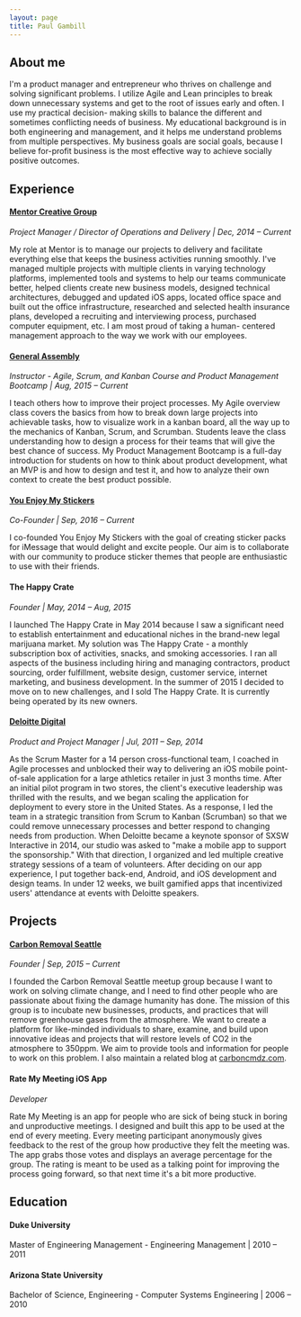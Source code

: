 ```yaml
---
layout: page
title: Paul Gambill
---
```


## About me

I'm a product manager and entrepreneur who thrives on challenge and solving significant problems. I utilize Agile and Lean principles to break down unnecessary systems and get to the root of issues early and often. I use my practical decision- making skills to balance the different and sometimes conflicting needs of business. My educational background is in both engineering and management, and it helps me understand problems from multiple perspectives. My business goals are social goals, because I believe for-profit business is the most effective way to achieve socially positive outcomes.

## Experience

#### [Mentor Creative Group](https://www.mentorcg.com)
*Project Manager / Director of Operations and Delivery | Dec, 2014 – Current*

My role at Mentor is to manage our projects to delivery and facilitate everything else that keeps the business activities running smoothly. I've managed multiple projects with multiple clients in varying technology platforms, implemented tools and systems to help our teams communicate better, helped clients create new business models, designed technical architectures, debugged and updated iOS apps, located office space and built out the office infrastructure, researched and selected health insurance plans, developed a recruiting and interviewing process, purchased computer equipment, etc. I am most proud of taking a human- centered management approach to the way we work with our employees.


#### [General Assembly](https://generalassemb.ly/instructors/paul-gambill/6046)
*Instructor - Agile, Scrum, and Kanban Course and Product Management
Bootcamp | Aug, 2015 – Current*

I teach others how to improve their project processes. My Agile overview class covers the basics from how to break down large projects into achievable tasks, how to visualize work in a kanban board, all the way up to the mechanics of Kanban, Scrum, and Scrumban. Students leave the class understanding how to design a process for their teams that will give the best chance of success. My Product Management Bootcamp is a full-day introduction for students on how to think about product development, what an MVP is and how to design and test it, and how to analyze their own context to create the best product possible.


#### [You Enjoy My Stickers](http://yemstickers.com)
*Co-Founder | Sep, 2016 – Current*

I co-founded You Enjoy My Stickers with the goal of creating sticker packs for iMessage that would delight and excite people. Our aim is to collaborate with our community to produce sticker themes that people are enthusiastic to use with their friends.

#### The Happy Crate
*Founder | May, 2014 – Aug, 2015*

I launched The Happy Crate in May 2014 because I saw a significant need to establish entertainment and educational niches in the brand-new legal marijuana market. My solution was The Happy Crate - a monthly subscription box of activities, snacks, and smoking accessories. I ran all aspects of the business including hiring and managing contractors, product sourcing, order fulfillment, website design, customer service, internet marketing, and business development. In the summer of 2015 I decided to move on to new challenges, and I sold The Happy Crate. It is currently being operated by its new owners.

#### [Deloitte Digital](http://www.deloittedigital.com/us/)
*Product and Project Manager | Jul, 2011 – Sep, 2014*

As the Scrum Master for a 14 person cross-functional team, I coached in Agile processes and unblocked their way to delivering an iOS mobile point-of-sale application for a large athletics retailer in just 3 months time. After an initial pilot program in two stores, the client's executive leadership was thrilled with the results, and we began scaling the application for deployment to every store in the United States. As a response, I led the team in a strategic transition from Scrum to Kanban (Scrumban) so that we could remove unnecessary processes and better respond to changing needs from production. When Deloitte became a keynote sponsor of SXSW Interactive in 2014, our studio was asked to "make a mobile app to support the sponsorship." With that direction, I organized and led multiple creative strategy sessions of a team of volunteers. After deciding on our app experience, I put together back-end, Android, and iOS development and design teams. In under 12 weeks, we built gamified apps that incentivized users' attendance at events with Deloitte speakers.

## Projects

#### [Carbon Removal Seattle](https://www.meetup.com/crseattle/)
*Founder | Sep, 2015 – Current*

I founded the Carbon Removal Seattle meetup group because I want to work on solving climate change, and I need to find other people who are passionate about fixing the damage humanity has done. The mission of this group is to incubate new businesses, products, and practices that will remove greenhouse gases from the atmosphere. We want to create a platform for like-minded individuals to share, examine, and build upon innovative ideas and projects that will restore levels of CO2 in the atmosphere to 350ppm. We aim to provide tools and information for people to work on this problem. I also maintain a related blog at [carboncmdz.com](http://www.carboncmdz.com).

#### Rate My Meeting iOS App
*Developer*

Rate My Meeting is an app for people who are sick of being stuck in boring and unproductive meetings. I designed and built this app to be used at the end of every meeting. Every meeting participant anonymously gives feedback to the rest of the group how productive they felt the meeting was. The app grabs those votes and displays an average percentage for the group. The rating is meant to be used as a talking point for improving the process going forward, so that next time it's a bit more productive.

## Education

#### Duke University
Master of Engineering Management - Engineering Management | 2010 – 2011

#### Arizona State University
Bachelor of Science, Engineering - Computer Systems Engineering | 2006 – 2010
